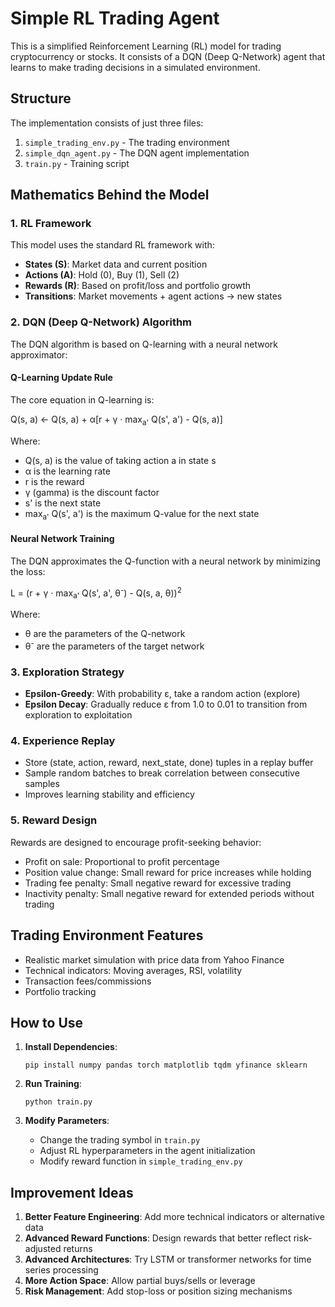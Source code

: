 # Simple RL Trading Agent

This is a simplified Reinforcement Learning (RL) model for trading cryptocurrency or stocks. It consists of a DQN (Deep Q-Network) agent that learns to make trading decisions in a simulated environment.

## Structure

The implementation consists of just three files:

1. `simple_trading_env.py` - The trading environment
2. `simple_dqn_agent.py` - The DQN agent implementation
3. `train.py` - Training script 

## Mathematics Behind the Model

### 1. RL Framework

This model uses the standard RL framework with:
- **States (S)**: Market data and current position
- **Actions (A)**: Hold (0), Buy (1), Sell (2)
- **Rewards (R)**: Based on profit/loss and portfolio growth
- **Transitions**: Market movements + agent actions → new states

### 2. DQN (Deep Q-Network) Algorithm

The DQN algorithm is based on Q-learning with a neural network approximator:

#### Q-Learning Update Rule

The core equation in Q-learning is:

Q(s, a) ← Q(s, a) + α[r + γ · max<sub>a'</sub> Q(s', a') - Q(s, a)]

Where:
- Q(s, a) is the value of taking action a in state s
- α is the learning rate
- r is the reward
- γ (gamma) is the discount factor
- s' is the next state
- max<sub>a'</sub> Q(s', a') is the maximum Q-value for the next state

#### Neural Network Training

The DQN approximates the Q-function with a neural network by minimizing the loss:

L = (r + γ · max<sub>a'</sub> Q(s', a', θ<sup>-</sup>) - Q(s, a, θ))<sup>2</sup>

Where:
- θ are the parameters of the Q-network
- θ<sup>-</sup> are the parameters of the target network

### 3. Exploration Strategy

- **Epsilon-Greedy**: With probability ε, take a random action (explore)
- **Epsilon Decay**: Gradually reduce ε from 1.0 to 0.01 to transition from exploration to exploitation

### 4. Experience Replay

- Store (state, action, reward, next_state, done) tuples in a replay buffer
- Sample random batches to break correlation between consecutive samples
- Improves learning stability and efficiency

### 5. Reward Design

Rewards are designed to encourage profit-seeking behavior:
- Profit on sale: Proportional to profit percentage
- Position value change: Small reward for price increases while holding
- Trading fee penalty: Small negative reward for excessive trading
- Inactivity penalty: Small negative reward for extended periods without trading

## Trading Environment Features

- Realistic market simulation with price data from Yahoo Finance
- Technical indicators: Moving averages, RSI, volatility
- Transaction fees/commissions
- Portfolio tracking

## How to Use

1. **Install Dependencies**:
   ```
   pip install numpy pandas torch matplotlib tqdm yfinance sklearn
   ```

2. **Run Training**:
   ```
   python train.py
   ```

3. **Modify Parameters**:
   - Change the trading symbol in `train.py`
   - Adjust RL hyperparameters in the agent initialization
   - Modify reward function in `simple_trading_env.py`

## Improvement Ideas

1. **Better Feature Engineering**: Add more technical indicators or alternative data
2. **Advanced Reward Functions**: Design rewards that better reflect risk-adjusted returns
3. **Advanced Architectures**: Try LSTM or transformer networks for time series processing
4. **More Action Space**: Allow partial buys/sells or leverage
5. **Risk Management**: Add stop-loss or position sizing mechanisms 